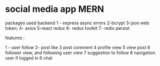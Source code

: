 # social media app MERN

packages used 
backend
1 - express async errors
2-bcrypt
3-json web token;
4- axios
5-react redux 
6- redux toolkit
7- redix persist 





features :

1 - user follow
2- post like
3 post comment 
4 profile view
5  view post 
6 follower view, and following user view
7 suggestion to follow 
8 navigation user if logged in
6 chat 